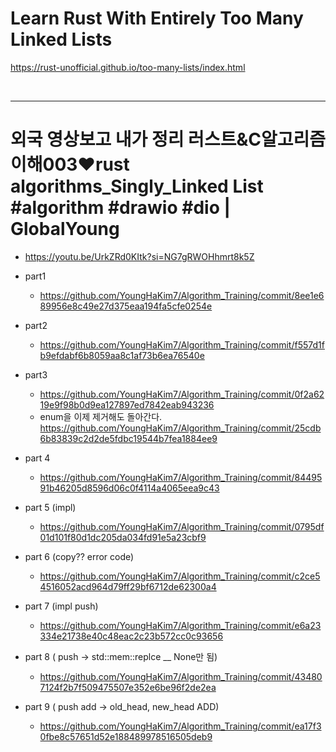 # Learn Rust With Entirely Too Many Linked Lists

https://rust-unofficial.github.io/too-many-lists/index.html

<br>

<hr>

# 외국 영상보고 내가 정리  러스트&C알고리즘이해003❤️rust algorithms_Singly_Linked List #algorithm #drawio #dio | GlobalYoung
- https://youtu.be/UrkZRd0KItk?si=NG7gRWOHhmrt8k5Z

- part1
  - https://github.com/YoungHaKim7/Algorithm_Training/commit/8ee1e689956e8c49e27d375eaa194fa5cfe0254e

- part2
  - https://github.com/YoungHaKim7/Algorithm_Training/commit/f557d1fb9efdabf6b8059aa8c1af73b6ea76540e

- part3
  - https://github.com/YoungHaKim7/Algorithm_Training/commit/0f2a6219e9f98b0d9ea127897ed7842eab943236
  - enum을 이제 제거해도 돌아간다. https://github.com/YoungHaKim7/Algorithm_Training/commit/25cdb6b83839c2d2de5fdbc19544b7fea1884ee9

- part 4
  - https://github.com/YoungHaKim7/Algorithm_Training/commit/8449591b46205d8596d06c0f4114a4065eea9c43

- part 5 (impl)
  - https://github.com/YoungHaKim7/Algorithm_Training/commit/0795df01d101f80d1dc205da034fd91e5a23cbf9

- part 6 (copy?? error code)
  - https://github.com/YoungHaKim7/Algorithm_Training/commit/c2ce54516052acd964d79ff29bf6712de62300a4

- part 7 (impl push)
  - https://github.com/YoungHaKim7/Algorithm_Training/commit/e6a23334e21738e40c48eac2c23b572cc0c93656

- part 8 ( push -> std::mem::replce __ None만 됨)
  - https://github.com/YoungHaKim7/Algorithm_Training/commit/434807124f2b7f509475507e352e6be96f2de2ea

- part 9 ( push add -> old_head, new_head ADD)
  - https://github.com/YoungHaKim7/Algorithm_Training/commit/ea17f30fbe8c57651d52e188489978516505deb9
